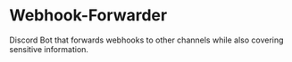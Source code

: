 # Webhook-Forwarder
Discord Bot that forwards webhooks to other channels while also covering sensitive information.
